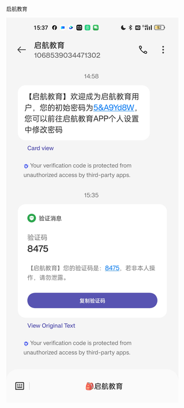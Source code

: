 启航教育

![Screenshot_2023-12-22-15-37-13-20_cf3cf72bd8e53b0db7ddb0a6f2208af9.jpg](../resources/Screenshot_2023-12-22-15-37-13-20_cf3cf72bd8e53b0d.jpg)